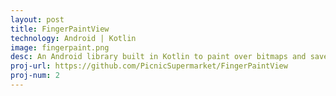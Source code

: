 ```yaml
---
layout: post
title: FingerPaintView
technology: Android | Kotlin
image: fingerpaint.png
desc: An Android library built in Kotlin to paint over bitmaps and save them.
proj-url: https://github.com/PicnicSupermarket/FingerPaintView
proj-num: 2
---
```


